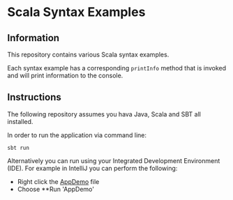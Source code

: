 # Scala Syntax Examples

## Information

This repository contains various Scala syntax examples.

Each syntax example has a corresponding `printInfo` method that is invoked and will print information to the console.

## Instructions

The following repository assumes you hava Java, Scala and SBT all installed.

In order to run the application via command line:

```
sbt run
```

Alternatively you can run using your Integrated Development Environment (IDE). For example in IntelliJ you can perform the following:

* Right click the [AppDemo](src/main/scala/com/techreturners/AppDemo.scala) file
* Choose **Run 'AppDemo'